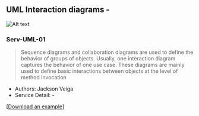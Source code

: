 ## UML Interaction diagrams -

![Alt text](/DgraSeq.png "Veiga")

### Serv-UML-01
> Sequence diagrams and collaboration diagrams are used to define the behavior of groups of objects. Usually, one interaction diagram captures the behavior of one use case. These diagrams are mainly used to define basic interactions between objects at the level of method invocation

* Authors: Jackson Veiga
* Service Detail: -

[[Download an example](xx)]


